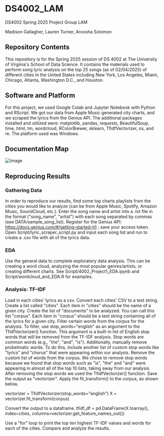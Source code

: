 # DS4002_LAM
DS4002 Spring 2025 Project Group LAM

Madison Gallagher, Lauren Turner, Aroosha Solomon
## Repository Contents
This repository is for the Spring 2025 session of DS 4002 at The University of Virginia's School of Data Science. It contains the materials used to perform song lyric analysis on the top 25 songs (as of 02/04/2025) of different cities in the United States including New York, Los Angeles, Miami, Chicago, Atlanta, Washington D.C., and Houston.

## Software and Platform
For this project, we used Google Colab and Jupyter Notebook with Python and RScript. We got our data from Apple Music generated city charts, and we scraped the lyrics from the Genius API. The additional packages installed and utilized were: matplotlib, pandas, requests, BeautifulSoup, time, html, tm, wordcloud, RColorBrewer, sklearn, TfidfVectorizer, os, and re. The platform used was Windows. 

## Documentation Map
![image](https://github.com/user-attachments/assets/d6acfdf1-a032-478f-a354-dec3fdf5e999)


## Reproducing Results
### Gathering Data
In order to reproduce our results, find some top charts playlists from the cities you would like to analyze (can be from Apple Music, Spotify, Amazon Music, SoundCloud, etc.). Enter the song name and artist into a .txt file in the format ("song_name", "artist") with each song separated by commas (see DATA/sample_song_list). Register for the Genius API: https://docs.genius.com/#/getting-started-h1 ; save your access token. Open Script/lyric_scraper_script.py and input each song list and run to create a .csv file with all of the lyrics data. 
### EDA
Use the general data to complete exploratory data analysis. This can be creating a word cloud, analyzing the most popular genres/artists, or creating different charts. See Script/4002_Project1_EDA.ipynb and Script/wordcloud_and_EDA.R for examples.
### Analysis: TF-IDF
Load in each cities' lyrics as a csv. Convert each cities' CSV to a text string. Create a list called "cities". Each item in "cities" should be the name of a given city. Create the list of "documents" to be analyzed. You can call this list "corpus". Each item in "corpus" should be a text string containing all of the lyrics for a given city. Filter certain words from the corpus for the analysis. To filter, use stop_words="english" as an argument to the TfidfVectorizer() function. This argument is a built-in list of English stop words that will be removed from the TF-IDF analysis. Stop words are common words (e.g., "the", "and", "is"). Additionally, manually remove probelmatic words. To do this, include another list of custom stop words like "lyrics" and "chorus" that were appearing within our analysis. Remove the custom list of words from the corpus. We chose to remove stop words because we found that stop words such as "is", "the" and "and" were appearing in almost all of the top 10 lists, taking away from our analysis.
After removing the stop words we used the TfidfVectorizer() function. Save the output as "vectorizer". Apply the fit_transform() to the corpus, as shown below.

vectorizer = TfidfVectorizer(stop_words="english")
X = vectorizer.fit_transform(corpus)

Convert the output to a dataframe.
tfidf_df = pd.DataFrame(X.toarray(), index=cities, columns=vectorizer.get_feature_names_out())

Use a "for" loop to print the top ten highest TF-IDF values and words for each of the cities. Compare and analyze the results.
